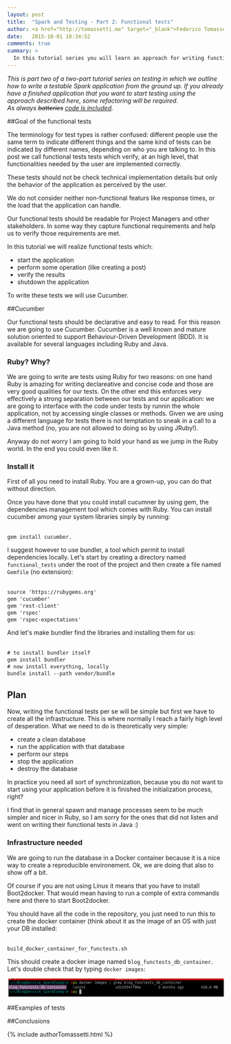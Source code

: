 ```yaml
---
layout: post
title:  "Spark and Testing - Part 2: Functional tests"
author: <a href="http://tomassetti.me" target="_blank">Federico Tomassetti</a>
date:   2015-10-01 10:34:52
comments: true
summary: >
  In this tutorial series you will learn an approach for writing functional tests for Spark applications from the ground up. In part one we discussed what and when to test, and wrote some unit tests. In this post we complete the discussion covering functional tests.
---
```


<div class="notification"><em>This is part two of a two-part tutorial series on testing in which we outline how to write a testable Spark application from the ground up. If you already have a finished application that you want to start testing using the approach described here, some refactoring will be required. 
<br/>
As always <del>batteries</del> <a href="https://github.com/sparktutorials/BlogService_SparkExample">code is included</a>.
</em></div>

##Goal of the functional tests

The terminology for test types is rather confused: different people use the same term to indicate different things and the same kind of tests can be indicated by different names, depending on who you are talking to. In this post we call functional tests tests which verify, at an high level, that functionalities needed by the user are implemented correctly.

These tests should not be check technical implementation details but only the behavior of the application as perceived by the user.

We do not consider neither non-functional featurs like response times, or the load that the application can handle.

Our functional tests should be readable for Project Managers and other stakeholders. In some way they capture functional requirements and help us to verify those requirements are met.

In this tutorial we will realize functional tests which:
 
 * start the application
 * perform some operation (like creating a post)
 * verify the results
 * shutdown the application

To write these tests we will use Cucumber.

##Cucumber

Our functional tests should be declarative and easy to read. For this reason we are going to use Cucumber. Cucumber is a well known and mature solution oriented to support Behaviour-Driven Development (BDD). It is available for several languages including Ruby and Java.

### Ruby? Why?

We are going to write are tests using Ruby for two reasons: on one hand Ruby is amazing for writing declareative and concise code and those are very good qualities for our tests. On the other end this enforces very effectively a strong separation between our tests and our application: we are going to interface with the code under tests by runnin the whole application, not by accessing single classes or methods. Given we are using a different language for tests there is not temptation to sneak in a call to a Java method (no, you are not allowed to doing so by using JRuby!).

Anyway do not worry I am going to hold your hand as we jump in the Ruby world. In the end you could even like it.

### Install it

First of all you need to install Ruby. You are a grown-up, you can do that without direction.

Once you have done that you could install cucumner by using gem, the dependencies management tool which comes with Ruby. You can install cucumber among your system libraries sinply by running:

<pre><code class="language-bash">
gem install cucumber.
</code></pre>

I suggest however to use bundler, a tool which permit to install dependencies locally. Let's start by creating a directory named `functional_tests` under the root of the project and then create a file named `Gemfile` (no extension):

<pre><code class="language-ruby">
source 'https://rubygems.org'
gem 'cucumber'
gem 'rest-client'
gem 'rspec'
gem 'rspec-expectations'
</code></pre>

And let's make bundler find the libraries and installing them for us:

<pre><code class="language-bash">
# to install bundler itself
gem install bundler
# now install everything, locally
bundle install --path vendor/bundle
</code></pre>

## Plan

Now, writing the functional tests per se will be simple but first we have to create all the infrastructure. This is where normally I reach a fairly high level of desperation. What we need to do is theoretically very simple:

 * create a clean database
 * run the application with that database
 * perform our steps
 * stop the application
 * destroy the database

In practice you need all sort of synchronization, because you do not want to start using your application before it is finished the initialization process, right? 

I find that in general spawn and manage processes seem to be much simpler and nicer in Ruby, so I am sorry for the ones that did not listen and went on writing their functional tests in Java :)

### Infrastructure needed

We are going to run the database in a Docker container because it is a nice way to create a reproducible environement. Ok, we are doing that also to show off a bit. 

Of course if you are not using Linux it means that you have to install Boot2docker. That would mean having to run a comple of extra commands here and there to start Boot2docker.

You should have all the code in the repository, you just need to run this to create the docker container (think about it as the image of an OS with just your DB installed:

<pre><code class="language-bash">
build_docker_container_for_functests.sh
</code></pre>

This should create a docker image named `blog_functests_db_container`. Let's double check that by typing `docker images`:

<img src="/img/posts/docker_images.png" alt="List of docker images">

##Examples of tests

##Conclusions

{% include authorTomassetti.html %}